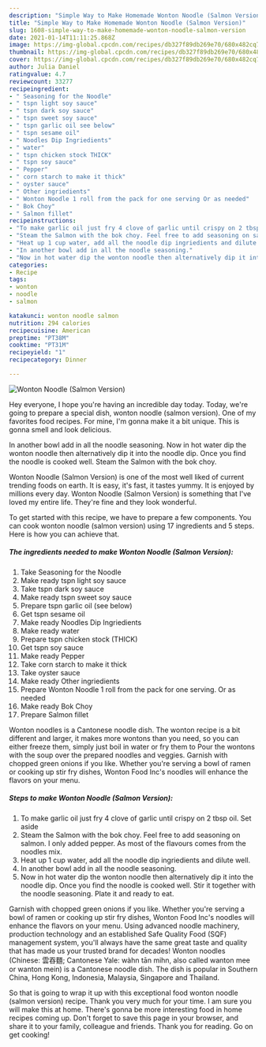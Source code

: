 ```yaml
---
description: "Simple Way to Make Homemade Wonton Noodle (Salmon Version)"
title: "Simple Way to Make Homemade Wonton Noodle (Salmon Version)"
slug: 1608-simple-way-to-make-homemade-wonton-noodle-salmon-version
date: 2021-01-14T11:11:25.868Z
image: https://img-global.cpcdn.com/recipes/db327f89db269e70/680x482cq70/wonton-noodle-salmon-version-recipe-main-photo.jpg
thumbnail: https://img-global.cpcdn.com/recipes/db327f89db269e70/680x482cq70/wonton-noodle-salmon-version-recipe-main-photo.jpg
cover: https://img-global.cpcdn.com/recipes/db327f89db269e70/680x482cq70/wonton-noodle-salmon-version-recipe-main-photo.jpg
author: Julia Daniel
ratingvalue: 4.7
reviewcount: 33277
recipeingredient:
- " Seasoning for the Noodle"
- " tspn light soy sauce"
- " tspn dark soy sauce"
- " tspn sweet soy sauce"
- " tspn garlic oil see below"
- " tspn sesame oil"
- " Noodles Dip Ingriedients"
- " water"
- " tspn chicken stock THICK"
- " tspn soy sauce"
- " Pepper"
- " corn starch to make it thick"
- " oyster sauce"
- " Other ingriedients"
- " Wonton Noodle 1 roll from the pack for one serving Or as needed"
- " Bok Choy"
- " Salmon fillet"
recipeinstructions:
- "To make garlic oil just fry 4 clove of garlic until crispy on 2 tbsp oil. Set aside"
- "Steam the Salmon with the bok choy. Feel free to add seasoning on salmon. I only added pepper. As most of the flavours comes from the noodles mix."
- "Heat up 1 cup water, add all the noodle dip ingriedients and dilute well."
- "In another bowl add in all the noodle seasoning."
- "Now in hot water dip the wonton noodle then alternatively dip it into the noodle dip. Once you find the noodle is cooked well. Stir it together with the noodle seasoning. Plate it and ready to eat."
categories:
- Recipe
tags:
- wonton
- noodle
- salmon

katakunci: wonton noodle salmon 
nutrition: 294 calories
recipecuisine: American
preptime: "PT38M"
cooktime: "PT31M"
recipeyield: "1"
recipecategory: Dinner

---
```



![Wonton Noodle (Salmon Version)](https://img-global.cpcdn.com/recipes/db327f89db269e70/680x482cq70/wonton-noodle-salmon-version-recipe-main-photo.jpg)

Hey everyone, I hope you're having an incredible day today. Today, we're going to prepare a special dish, wonton noodle (salmon version). One of my favorites food recipes. For mine, I'm gonna make it a bit unique. This is gonna smell and look delicious.

In another bowl add in all the noodle seasoning. Now in hot water dip the wonton noodle then alternatively dip it into the noodle dip. Once you find the noodle is cooked well. Steam the Salmon with the bok choy.

Wonton Noodle (Salmon Version) is one of the most well liked of current trending foods on earth. It is easy, it's fast, it tastes yummy. It is enjoyed by millions every day. Wonton Noodle (Salmon Version) is something that I've loved my entire life. They're fine and they look wonderful.


To get started with this recipe, we have to prepare a few components. You can cook wonton noodle (salmon version) using 17 ingredients and 5 steps. Here is how you can achieve that.

<!--inarticleads1-->

##### The ingredients needed to make Wonton Noodle (Salmon Version):

1. Take  Seasoning for the Noodle
1. Make ready  tspn light soy sauce
1. Take  tspn dark soy sauce
1. Make ready  tspn sweet soy sauce
1. Prepare  tspn garlic oil (see below)
1. Get  tspn sesame oil
1. Make ready  Noodles Dip Ingriedients
1. Make ready  water
1. Prepare  tspn chicken stock (THICK)
1. Get  tspn soy sauce
1. Make ready  Pepper
1. Take  corn starch to make it thick
1. Take  oyster sauce
1. Make ready  Other ingriedients
1. Prepare  Wonton Noodle 1 roll from the pack for one serving. Or as needed
1. Make ready  Bok Choy
1. Prepare  Salmon fillet


Wonton noodles is a Cantonese noodle dish. The wonton recipe is a bit different and larger, it makes more wontons than you need, so you can either freeze them, simply just boil in water or fry them to Pour the wontons with the soup over the prepared noodles and veggies. Garnish with chopped green onions if you like. Whether you&#39;re serving a bowl of ramen or cooking up stir fry dishes, Wonton Food Inc&#39;s noodles will enhance the flavors on your menu. 

<!--inarticleads2-->

##### Steps to make Wonton Noodle (Salmon Version):

1. To make garlic oil just fry 4 clove of garlic until crispy on 2 tbsp oil. Set aside
1. Steam the Salmon with the bok choy. Feel free to add seasoning on salmon. I only added pepper. As most of the flavours comes from the noodles mix.
1. Heat up 1 cup water, add all the noodle dip ingriedients and dilute well.
1. In another bowl add in all the noodle seasoning.
1. Now in hot water dip the wonton noodle then alternatively dip it into the noodle dip. Once you find the noodle is cooked well. Stir it together with the noodle seasoning. Plate it and ready to eat.


Garnish with chopped green onions if you like. Whether you&#39;re serving a bowl of ramen or cooking up stir fry dishes, Wonton Food Inc&#39;s noodles will enhance the flavors on your menu. Using advanced noodle machinery, production technology and an established Safe Quality Food (SQF) management system, you&#39;ll always have the same great taste and quality that has made us your trusted brand for decades! Wonton noodles (Chinese: 雲吞麵; Cantonese Yale: wàhn tān mihn, also called wanton mee or wanton mein) is a Cantonese noodle dish. The dish is popular in Southern China, Hong Kong, Indonesia, Malaysia, Singapore and Thailand. 

So that is going to wrap it up with this exceptional food wonton noodle (salmon version) recipe. Thank you very much for your time. I am sure you will make this at home. There's gonna be more interesting food in home recipes coming up. Don't forget to save this page in your browser, and share it to your family, colleague and friends. Thank you for reading. Go on get cooking!
